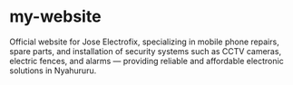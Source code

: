 # my-website
Official website for Jose Electrofix, specializing in mobile phone repairs, spare parts, and installation of security systems such as CCTV cameras, electric fences, and alarms — providing reliable and affordable electronic solutions in Nyahururu.
